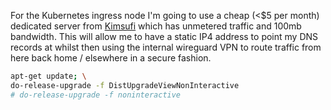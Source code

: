 For the Kubernetes ingress node I'm going to use a cheap (<$5 per month) dedicated server from [Kimsufi](https://www.kimsufi.com) which has unmetered traffic and 100mb bandwidth. This will allow me to have a static IP4 address to point my DNS records at whilst then using the internal wireguard VPN to route traffic from here back home / elsewhere in a secure fashion.

```bash
apt-get update; \
do-release-upgrade -f DistUpgradeViewNonInteractive
# do-release-upgrade -f noninteractive
```